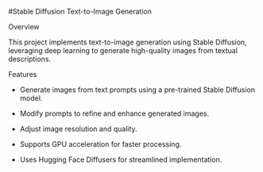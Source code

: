 #Stable Diffusion Text-to-Image Generation

Overview

This project implements text-to-image generation using Stable Diffusion, leveraging deep learning to generate high-quality images from textual descriptions.

Features

* Generate images from text prompts using a pre-trained Stable Diffusion model.

* Modify prompts to refine and enhance generated images.

* Adjust image resolution and quality.

* Supports GPU acceleration for faster processing.

* Uses Hugging Face Diffusers for streamlined implementation.
